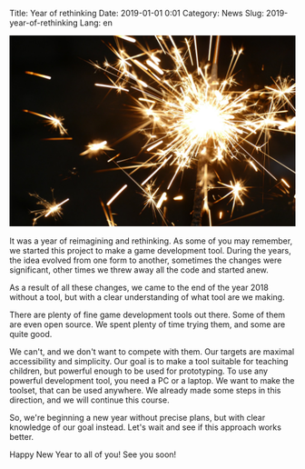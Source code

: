 Title: Year of rethinking
Date: 2019-01-01 0:01
Category: News
Slug: 2019-year-of-rethinking
Lang: en

![Screenshot](images/2017-12-31-celebration.jpg)

It was a year of reimagining and rethinking. As some of you may remember, we started this project to make a game development tool. During the years, the idea evolved from one form to another, sometimes the changes were significant, other times we threw away all the code and started anew.

As a result of all these changes, we came to the end of the year 2018 without a tool, but with a clear understanding of what tool are we making.

There are plenty of fine game development tools out there. Some of them are even open source. We spent plenty of time trying them, and some are quite good.

We can't, and we don't want to compete with them. Our targets are maximal accessibility and simplicity. Our goal is to make a tool suitable for teaching children, but powerful enough to be used for prototyping. To use any powerful development tool, you need a PC or a laptop. We want to make the toolset, that can be used anywhere. We already made some steps in this direction, and we will continue this course.

So, we're beginning a new year without precise plans, but with clear knowledge of our goal instead. Let's wait and see if this approach works better.

Happy New Year to all of you! See you soon!
